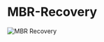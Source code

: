 # MBR-Recovery
![MBR Recovery](https://github.com/frizik1337/MBR-Recovery/assets/124034286/93ad7cfe-164b-4f87-b957-1ec23c304114)


  
